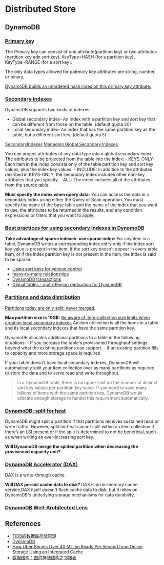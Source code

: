 # Distributed Store

## DynamoDB

### [Primary key](https://docs.aws.amazon.com/amazondynamodb/latest/developerguide/HowItWorks.CoreComponents.html#HowItWorks.CoreComponents.PrimaryKey)

The Primary key can consist of one attribute(partition key) or two attributes (partition key adn sort key). KeyType=HASH (for a partition key), KeyType=RANGE (for a sort key).

The only data types allowed for pairmary key attributes are string, number, or binary.

[DynamoDB builds an unordered hash index on this primary key attribute.](https://docs.aws.amazon.com/mobile/sdkforxamarin/developerguide/dynamodb.html)

### [Secondary indexes](https://docs.aws.amazon.com/amazondynamodb/latest/developerguide/HowItWorks.CoreComponents.html#HowItWorks.CoreComponents.SecondaryIndexes)

DynamoDB supports two kinds of indexes:

- Global secondary index- An Index with a partition key and sort key that can be different from those on the table. (default quota 20)
- Local secondary index- An index that has the same partition key as the table, but a different sort key. (default quota 5)

[SecondaryIndexes](https://docs.aws.amazon.com/amazondynamodb/latest/developerguide/SecondaryIndexes.html)
[Managing Global Secondary Indexes](https://docs.aws.amazon.com/amazondynamodb/latest/developerguide/GSI.OnlineOps.html)

You can project attributes of any data type into a global secondary index. The attributes to be projected from the table into the index:
    - KEYS-ONLY: Each item in the index consists only of the table partition key and sort key values, plus the index key values.
    - INCLUDE:  In addition to the attributes desribed in KEYS-ONLY, the secondary index includes other non-key attributes that you specify.
    - ALL: The index includes all of the attributes from the source table.

**Must specify the index when query data:**
You can access the data in a secondary index using either the Query or Scan operation. You must specify the name of the base table and the name of the index that you want to use, the attributes to be returned in the results, and any condition expressions or filters that you want to apply.

### [Best practices for using secondary indexes in DynamoDB](https://docs.aws.amazon.com/amazondynamodb/latest/developerguide/bp-indexes.html)

**Take advantage of sparse indexes: use sparse index:**
For any item in a table, DynamoDB writes a corresponding index entry only if the index sort key value is present in the item. If the sort key doesn't appear in every table item, or if the index partition key is not present in the item, the index is said to be sparse.

- [Using sort keys for version control](https://docs.aws.amazon.com/amazondynamodb/latest/developerguide/bp-sort-keys.html)
- [many-to-many relationships](https://docs.aws.amazon.com/amazondynamodb/latest/developerguide/bp-adjacency-graphs.html)
- [DynamoDB transactions](https://docs.aws.amazon.com/amazondynamodb/latest/developerguide/transactions.html)
- [Global tables - multi-Region replication for DynamoDB](https://docs.aws.amazon.com/amazondynamodb/latest/developerguide/GlobalTables.html)

### [Partitions and data distribution](https://docs.aws.amazon.com/amazondynamodb/latest/developerguide/HowItWorks.Partitions.html)

[Partitions today are only split, never merged.](https://aws.amazon.com/blogs/database/part-3-scaling-dynamodb-how-partitions-hot-keys-and-split-for-heat-impact-performance/)

**Max partition size is 10GB:**
[Be aware of item-collection size limits when creating local secondary indexes](https://docs.aws.amazon.com/amazondynamodb/latest/developerguide/bp-indexes-general.html#bp-indexes-general-expanding-collections)
An item collection is all the items in a table and its local secondary indexes that have the same partition key.

DynamoDB allocates additional partitions to a table in the following situations:
    - If you increase the table's provisioned throughput settings beyond what the existing partitions can support.
    - If an existing partition fills to capacity and more storage space is required.

If your table doesn't have local secondary indexes, DynamoDB will automatically split your item collection over as many partitions as required to store the data and to serve read and write throughput.

>In a DynamoDB table, there is no upper limit on the number of distinct sort key values per partition key value.
>If you need to save many billions of items with the same partition key, DynamoDB would allocate enough storage to handel this requirement automatically.

### [DynamoDB: split for heat](https://aws.amazon.com/blogs/database/part-2-scaling-dynamodb-how-partitions-hot-keys-and-split-for-heat-impact-performance/)

DynamoDB might split a partition if that partitions receives sustained read or write traffic. However, split for heat cannot split within an item collection if there’s an LSI present or if the split is determined to not be beneficial, such as when writing an ever-increasing sort key.

**Will DynamoDB merge the splited partition when decreasing the provisioned capacity unit?**

### [DynamoDB Accelerator (DAX)](https://docs.aws.amazon.com/amazondynamodb/latest/developerguide/DAX.html)

DAX is a write-through cache.

**Will DAX persist cache data to disk?**
DAX is an in-memory cache service,DAX itself doesn't flush cache data to disk, but it relies on DynamoDB's underlying storage mechanisms for data durability.

### [DynamoDB Well-Architected Lens](https://docs.aws.amazon.com/amazondynamodb/latest/developerguide/bp-wal.html)

## References

- [TiDB的数据库存储原理](http://www.voidme.com/nosql/nl-tidb-storage-principle)
- [DynamoDB](https://aws.amazon.com/dynamodb/features/?pg=dynamodbt&sec=hs)
- [How Uber Serves Over 40 Million Reads Per Second from Online Storage Using an Integrated Cache](https://www.uber.com/en-HK/blog/how-uber-serves-over-40-million-reads-per-second-using-an-integrated-cache/)
- [数据结构：图的存储结构之邻接表](https://zhuanlan.zhihu.com/p/466362219)
